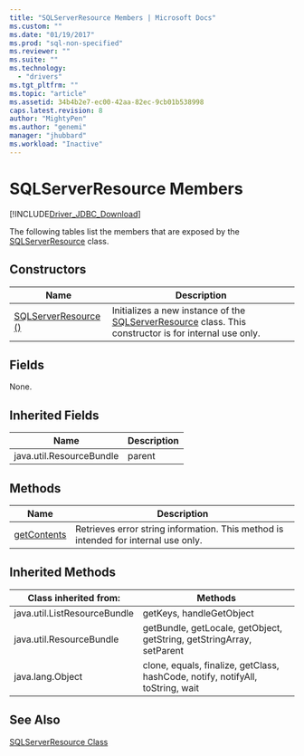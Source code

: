 ```yaml
---
title: "SQLServerResource Members | Microsoft Docs"
ms.custom: ""
ms.date: "01/19/2017"
ms.prod: "sql-non-specified"
ms.reviewer: ""
ms.suite: ""
ms.technology: 
  - "drivers"
ms.tgt_pltfrm: ""
ms.topic: "article"
ms.assetid: 34b4b2e7-ec00-42aa-82ec-9cb01b538998
caps.latest.revision: 8
author: "MightyPen"
ms.author: "genemi"
manager: "jhubbard"
ms.workload: "Inactive"
---
```

# SQLServerResource Members
[!INCLUDE[Driver_JDBC_Download](../../../includes/driver_jdbc_download.md)]

  The following tables list the members that are exposed by the [SQLServerResource](../../../connect/jdbc/reference/sqlserverresource-class.md) class.  
  
## Constructors  
  
|Name|Description|  
|----------|-----------------|  
|[SQLServerResource ()](../../../connect/jdbc/reference/sqlserverresource-constructor.md)|Initializes a new instance of the [SQLServerResource](../../../connect/jdbc/reference/sqlserverresource-class.md) class. This constructor is for internal use only.|  
  
## Fields  
 None.  
  
## Inherited Fields  
  
|Name|Description|  
|----------|-----------------|  
|java.util.ResourceBundle|parent|  
  
## Methods  
  
|Name|Description|  
|----------|-----------------|  
|[getContents](../../../connect/jdbc/reference/getcontents-method-sqlserverresource.md)|Retrieves error string information. This method is intended for internal use only.|  
  
## Inherited Methods  
  
|Class inherited from:|Methods|  
|---------------------------|-------------|  
|java.util.ListResourceBundle|getKeys, handleGetObject|  
|java.util.ResourceBundle|getBundle, getLocale, getObject, getString, getStringArray, setParent|  
|java.lang.Object|clone, equals, finalize, getClass, hashCode, notify, notifyAll, toString, wait|  
  
## See Also  
 [SQLServerResource Class](../../../connect/jdbc/reference/sqlserverresource-class.md)  
  
  
